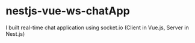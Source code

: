 # nestjs-vue-ws-chatApp
I built real-time chat application using socket.io (Client in Vue.js, Server in Nest.js)
